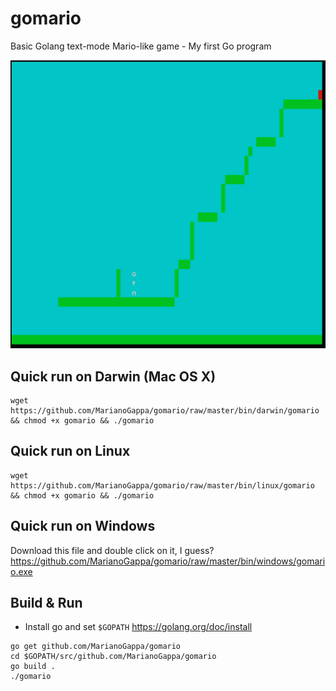 # gomario
Basic Golang text-mode Mario-like game - My first Go program

![Screenshot](screenshot.png?raw=true)

## Quick run on Darwin (Mac OS X)
```
wget https://github.com/MarianoGappa/gomario/raw/master/bin/darwin/gomario && chmod +x gomario && ./gomario
```

## Quick run on Linux
```
wget https://github.com/MarianoGappa/gomario/raw/master/bin/linux/gomario && chmod +x gomario && ./gomario
```

## Quick run on Windows
Download this file and double click on it, I guess?
https://github.com/MarianoGappa/gomario/raw/master/bin/windows/gomario.exe

## Build & Run
- Install go and set `$GOPATH`
https://golang.org/doc/install


```
go get github.com/MarianoGappa/gomario
cd $GOPATH/src/github.com/MarianoGappa/gomario
go build .
./gomario
```
